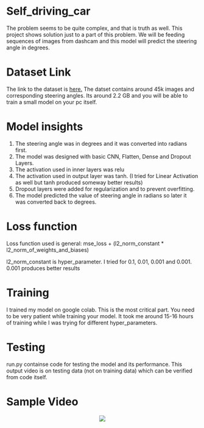 # Self_driving_car
The problem seems to be quite complex, and that is truth as well. This project shows solution just to a part of this problem. We 
will be feeding sequences of images from dashcam and this model will predict the steering angle in degrees.

# Dataset Link
The link to the dataset is [here.](https://drive.google.com/file/d/0B-KJCaaF7elleG1RbzVPZWV4Tlk/view) The datset contains around
45k images and corresponding steering angles. Its around 2.2 GB and you will be able to train a small model on your pc itself.

# Model insights
1. The steering angle was in degrees and it was converted into radians first.
2. The model was designed with basic CNN, Flatten, Dense and Dropout Layers.
3. The activation used in inner layers was relu
4. The activation used in output layer was tanh. (I tried for Linear Activation as well but tanh produced someway better results)
5. Dropout layers were added for regularization and to prevent overfitting.
6. The model predicted the value of steering angle in radians so later it was converted back to degrees.

# Loss function
Loss function used is general:  mse_loss + (l2_norm_constant * l2_norm_of_weights_and_biases)

l2_norm_constant is hyper_parameter.
I tried for 0.1, 0.01, 0.001 and 0.001. 0.001 produces better results

# Training 
I trained my model on google colab. This is the most critical part. You need to be very patient while training your model.
It took me around 15-16 hours of training while I was trying for different hyper_parameters.

# Testing
run.py containse code for testing the model and its performance. This output video is on testing data (not on training data) which
can be verified from code itself.

# Sample Video
<p align="center">
<img src="https://github.com/1999vasu/Self_driving_car/blob/master/ezgif.com-video-to-gif.gif">
</p>

